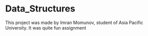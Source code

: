 # Data_Structures
This project was made by Imran Momunov, student of Asia Pacific University. It was quite fun assignment
